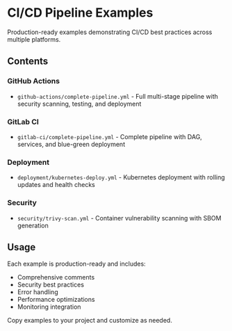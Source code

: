 # CI/CD Pipeline Examples

Production-ready examples demonstrating CI/CD best practices across multiple platforms.

## Contents

### GitHub Actions
- `github-actions/complete-pipeline.yml` - Full multi-stage pipeline with security scanning, testing, and deployment

### GitLab CI
- `gitlab-ci/complete-pipeline.yml` - Complete pipeline with DAG, services, and blue-green deployment

### Deployment
- `deployment/kubernetes-deploy.yml` - Kubernetes deployment with rolling updates and health checks

### Security
- `security/trivy-scan.yml` - Container vulnerability scanning with SBOM generation

## Usage

Each example is production-ready and includes:
- Comprehensive comments
- Security best practices
- Error handling
- Performance optimizations
- Monitoring integration

Copy examples to your project and customize as needed.
